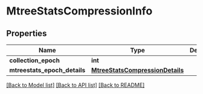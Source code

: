 # MtreeStatsCompressionInfo

## Properties
Name | Type | Description | Notes
------------ | ------------- | ------------- | -------------
**collection_epoch** | **int** |  | [optional] 
**mtreestats_epoch_details** | [**MtreeStatsCompressionDetails**](MtreeStatsCompressionDetails.md) |  | [optional] 

[[Back to Model list]](../README.md#documentation-for-models) [[Back to API list]](../README.md#documentation-for-api-endpoints) [[Back to README]](../README.md)


